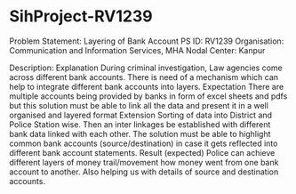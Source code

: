 # SihProject-RV1239
Problem Statement: Layering of Bank Account
PS ID: RV1239
Organisation: Communication and Information Services, MHA
Nodal Center: Kanpur

Description: Explanation During criminal investigation, Law agencies come across different bank accounts. There is need of a mechanism which can help to integrate different bank accounts into layers. Expectation There are multiple accounts being provided by banks in form of excel sheets and pdfs but this solution must be able to link all the data and present it in a well organised and layered format Extension Sorting of data into District and Police Station wise. Then an inter linkages be established with different bank data linked with each other. The solution must be able to highlight common bank accounts (source/destination) in case it gets reflected into different bank account statements. Result (expected) Police can achieve different layers of money trail/movement how money went from one bank account to another. Also helping us with details of source and destination accounts.
